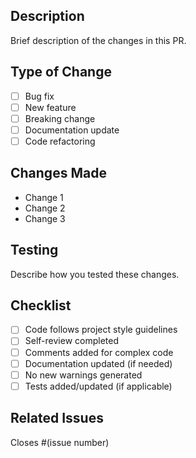 ## Description
Brief description of the changes in this PR.

## Type of Change
- [ ] Bug fix
- [ ] New feature
- [ ] Breaking change
- [ ] Documentation update
- [ ] Code refactoring

## Changes Made
- Change 1
- Change 2
- Change 3

## Testing
Describe how you tested these changes.

## Checklist
- [ ] Code follows project style guidelines
- [ ] Self-review completed
- [ ] Comments added for complex code
- [ ] Documentation updated (if needed)
- [ ] No new warnings generated
- [ ] Tests added/updated (if applicable)

## Related Issues
Closes #(issue number)
